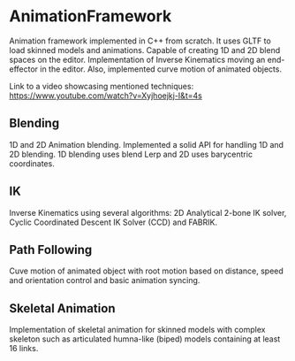 # AnimationFramework

Animation framework implemented in C++ from scratch. It uses GLTF to load skinned models and animations. Capable of creating 1D and 2D blend spaces on the editor. Implementation of Inverse Kinematics moving an end-effector in the editor. Also, implemented curve motion of animated objects.

Link to a video showcasing mentioned techniques: https://www.youtube.com/watch?v=Xyjhoejkj-I&t=4s

## Blending

1D and 2D Animation blending. Implemented a solid API for handling 1D and 2D blending. 1D blending uses blend Lerp  and 2D uses barycentric coordinates.

## IK

Inverse Kinematics using several algorithms: 2D Analytical 2-bone IK solver, Cyclic Coordinated Descent IK Solver (CCD) and FABRIK.

## Path Following

Cuve motion of animated object with root motion based on distance, speed and orientation control and basic animation syncing.

## Skeletal Animation

Implementation of skeletal animation for skinned models with complex skeleton such as articulated humna-like (biped) models containing at least 16 links.
